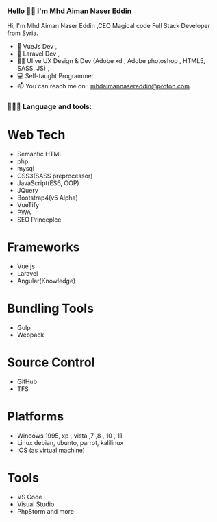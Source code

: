 ### Hello 👋🏻 I'm Mhd Aiman Naser Eddin  


Hi, I'm Mhd Aiman Naser Eddin ,CEO Magical code Full Stack Developer from Syria.

- 🐳 VueJs Dev , 
- 🐳 Laravel Dev , 
- 🐱‍🏍 UI ve UX Design & Dev (Adobe xd , Adobe photoshop , HTML5, SASS, JS) ,
- 💻 Self-taught Programmer.
- 📫 You can reach me on : mhdaimannasereddin@proton.com


### 👨🏻‍💻 Language and tools: 
# Web Tech
- Semantic HTML
- php
- mysql
- CSS3(SASS preprocessor)
- JavaScript(ES6, OOP)
- JQuery
- Bootstrap4(v5 Alpha)
- VueTify
- PWA
- SEO Princeplce

# Frameworks
- Vue js
- Laravel
- Angular(Knowledge)

# Bundling Tools
- Gulp
- Webpack

# Source Control
- GitHub
- TFS

# Platforms
- Windows 1995, xp , vista ,7 ,8 , 10 , 11
- Linux debian, ubunto, parrot, kalilinux
- IOS (as virtual machine)

# Tools
- VS Code
- Visual Studio
- PhpStorm and more

